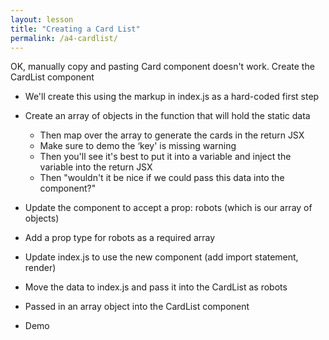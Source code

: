 ```yaml
---
layout: lesson
title: "Creating a Card List"
permalink: /a4-cardlist/
---
```


OK, manually copy and pasting Card component doesn't work.
Create the CardList component

-   We'll create this using the markup in index.js as a hard-coded first step

-   Create an array of objects in the function that will hold the static data
    -   Then map over the array to generate the cards in the return JSX
    -   Make sure to demo the ‘key' is missing warning
    -   Then you'll see it's best to put it into a variable and inject the variable into the return JSX
    -   Then "wouldn't it be nice if we could pass this data into the component?"

-   Update the component to accept a prop: robots (which is our array of objects)

-   Add a prop type for robots as a required array

-   Update index.js to use the new component (add import statement, render)

-   Move the data to index.js and pass it into the CardList as robots

-   Passed in an array object into the CardList component

-   Demo
